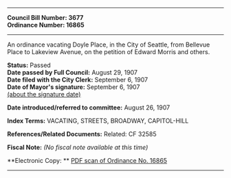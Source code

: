 * * * * *  
  
**Council Bill Number: [](#h0)[](#h2)3677**   
**Ordinance Number: 16865**  
  
* * * * *  
  
An ordinance vacating Doyle Place, in the City of Seattle, from Bellevue Place to Lakeview Avenue, on the petition of Edward Morris and others.  
  
**Status:** Passed   
**Date passed by Full Council:** August 29, 1907   
**Date filed with the City Clerk:** September 6, 1907   
**Date of Mayor's signature:** September 6, 1907   
[(about the signature date)](/~public/approvaldate.htm)   
  
  
**Date introduced/referred to committee:** August 26, 1907   
  
**Index Terms:** VACATING, STREETS, BROADWAY, CAPITOL-HILL  
  
**References/Related Documents:** Related: CF 32585  
  
**Fiscal Note:** *(No fiscal note available at this time)*  
  
**Electronic Copy: ** [PDF scan of Ordinance No. 16865](/~archives/Ordinances/Ord_16865.pdf)  
  
* * * * *  
